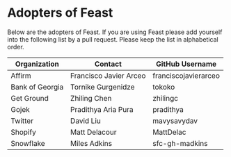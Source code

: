 # Adopters of Feast

Below are the adopters of Feast. If you are using Feast please add
yourself into the following list by a pull request. Please keep the list in
alphabetical order.

| Organization | Contact | GitHub Username |
| ------------ | ------- | ------- | 
| Affirm  | Francisco Javier Arceo | franciscojavierarceo |
| Bank of Georgia | Tornike Gurgenidze | tokoko | 
| Get Ground | Zhiling Chen | zhilingc | 
| Gojek  | Pradithya Aria Pura | pradithya |
| Twitter  | David Liu | mavysavydav|
| Shopify  | Matt Delacour | MattDelac |
| Snowflake | Miles Adkins | sfc-gh-madkins | 
